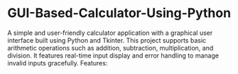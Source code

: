# GUI-Based-Calculator-Using-Python
A simple and user-friendly calculator application with a graphical user interface built using Python and Tkinter. This project supports basic arithmetic operations such as addition, subtraction, multiplication, and division. It features real-time input display and error handling to manage invalid inputs gracefully.  Features:
